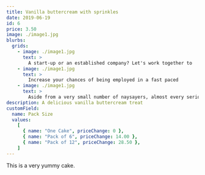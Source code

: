```yaml
---
title: Vanilla buttercream with sprinkles
date: 2019-06-19
id: 6
price: 3.50
image: ./image1.jpg
blurbs:
  grids:
    - image: ./image1.jpg
      text: >
        A start-up or an established company? Let's work together to
    - image: ./image1.jpg
      text: >
        Increase your chances of being employed in a fast paced
    - image: ./image1.jpg
      text: >
        Aside from a very small number of naysayers, almost every serious
description: A delicious vanilla buttercream treat
customField:
  name: Pack Size
  values:
    [
      { name: "One Cake", priceChange: 0 },
      { name: "Pack of 6", priceChange: 14.00 },
      { name: "Pack of 12", priceChange: 28.50 },
    ]
---
```


This is a very yummy cake.
